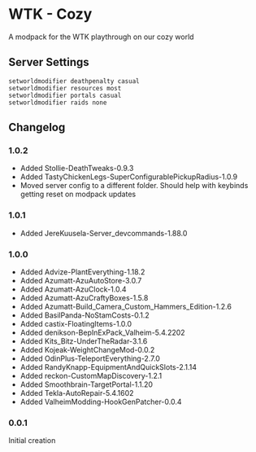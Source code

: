 # WTK - Cozy

A modpack for the WTK playthrough on our cozy world

## Server Settings
```
setworldmodifier deathpenalty casual
setworldmodifier resources most
setworldmodifier portals casual
setworldmodifier raids none
```

## Changelog

### 1.0.2

- Added Stollie-DeathTweaks-0.9.3
- Added TastyChickenLegs-SuperConfigurablePickupRadius-1.0.9
- Moved server config to a different folder. Should help with keybinds getting reset on modpack updates

### 1.0.1

- Added JereKuusela-Server_devcommands-1.88.0

### 1.0.0

- Added Advize-PlantEverything-1.18.2
- Added Azumatt-AzuAutoStore-3.0.7
- Added Azumatt-AzuClock-1.0.4
- Added Azumatt-AzuCraftyBoxes-1.5.8
- Added Azumatt-Build_Camera_Custom_Hammers_Edition-1.2.6
- Added BasilPanda-NoStamCosts-0.1.2
- Added castix-FloatingItems-1.0.0
- Added denikson-BepInExPack_Valheim-5.4.2202
- Added Kits_Bitz-UnderTheRadar-3.1.6
- Added Kojeak-WeightChangeMod-0.0.2
- Added OdinPlus-TeleportEverything-2.7.0
- Added RandyKnapp-EquipmentAndQuickSlots-2.1.14
- Added reckon-CustomMapDiscovery-1.2.1
- Added Smoothbrain-TargetPortal-1.1.20
- Added Tekla-AutoRepair-5.4.1602
- Added ValheimModding-HookGenPatcher-0.0.4

### 0.0.1

Initial creation
